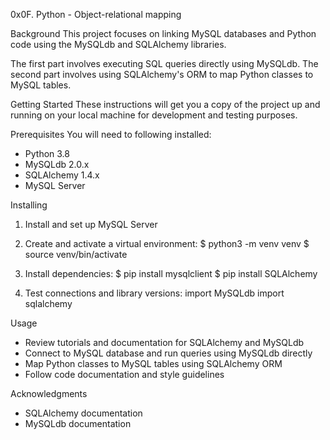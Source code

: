 0x0F. Python - Object-relational mapping

Background
This project focuses on linking MySQL databases and Python code using the MySQLdb and SQLAlchemy libraries.

The first part involves executing SQL queries directly using MySQLdb. The second part involves using SQLAlchemy's ORM to map Python classes to MySQL tables.

Getting Started
These instructions will get you a copy of the project up and running on your local machine for development and testing purposes.

Prerequisites
You will need to following installed:

 - Python 3.8
 - MySQLdb 2.0.x
 - SQLAlchemy 1.4.x
 - MySQL Server

Installing
  1. Install and set up MySQL Server
  2. Create and activate a virtual environment:
$ python3 -m venv venv 
$ source venv/bin/activate
 
  3. Install dependencies:
$ pip install mysqlclient
$ pip install SQLAlchemy

  4. Test connections and library versions:
import MySQLdb
import sqlalchemy

Usage
  - Review tutorials and documentation for SQLAlchemy and MySQLdb
  - Connect to MySQL database and run queries using MySQLdb directly
  - Map Python classes to MySQL tables using SQLAlchemy ORM
  - Follow code documentation and style guidelines

Acknowledgments
  - SQLAlchemy documentation
  - MySQLdb documentation
